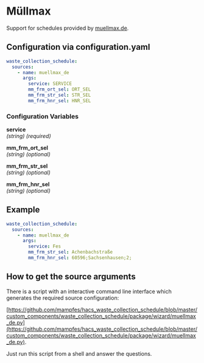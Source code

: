 # Müllmax

Support for schedules provided by [muellmax.de](https://www.muellmax.de).

## Configuration via configuration.yaml

```yaml
waste_collection_schedule:
  sources:
    - name: muellmax_de
      args:
        service: SERVICE
        mm_frm_ort_sel: ORT_SEL
        mm_frm_str_sel: STR_SEL
        mm_frm_hnr_sel: HNR_SEL
```

### Configuration Variables

**service**<br>
*(string) (required)*

**mm_frm_ort_sel**<br>
*(string) (optional)*

**mm_frm_str_sel**<br>
*(string) (optional)*

**mm_frm_hnr_sel**<br>
*(string) (optional)*

## Example

```yaml
waste_collection_schedule:
  sources:
    - name: muellmax_de
      args:
        service: Fes
        mm_frm_str_sel: Achenbachstraße
        mm_frm_hnr_sel: 60596;Sachsenhausen;2;
```

## How to get the source arguments

There is a script with an interactive command line interface which generates the required source configuration:

[https://github.com/mampfes/hacs_waste_collection_schedule/blob/master/custom_components/waste_collection_schedule/package/wizard/muellmax_de.py](https://github.com/mampfes/hacs_waste_collection_schedule/blob/master/custom_components/waste_collection_schedule/package/wizard/muellmax_de.py).

Just run this script from a shell and answer the questions.
